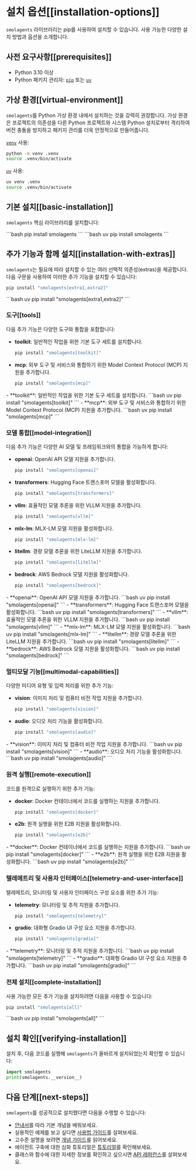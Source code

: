 # 설치 옵션[[installation-options]]

`smolagents` 라이브러리는 pip를 사용하여 설치할 수 있습니다. 사용 가능한 다양한 설치 방법과 옵션을 소개합니다.

## 사전 요구사항[[prerequisites]]
- Python 3.10 이상
- Python 패키지 관리자: [`pip`](https://pip.pypa.io/en/stable/) 또는 [`uv`](https://docs.astral.sh/uv/)

## 가상 환경[[virtual-environment]]

`smolagents`를 Python 가상 환경 내에서 설치하는 것을 강력히 권장합니다.
가상 환경은 프로젝트의 의존성을 다른 Python 프로젝트와 시스템 Python 설치로부터 격리하여
버전 충돌을 방지하고 패키지 관리를 더욱 안정적으로 만들어줍니다.

<hfoptions id="virtual-environment">
<hfoption id="venv">

[`venv`](https://docs.python.org/3/library/venv.html) 사용:

```bash
python -m venv .venv
source .venv/bin/activate
```

</hfoption>
<hfoption id="uv">

[`uv`](https://docs.astral.sh/uv/) 사용:

```bash
uv venv .venv
source .venv/bin/activate
```

</hfoption>
</hfoptions>

## 기본 설치[[basic-installation]]

`smolagents` 핵심 라이브러리를 설치합니다:

<hfoptions id="installation">
<hfoption id="pip">
```bash
pip install smolagents
```
</hfoption>
<hfoption id="uv">
```bash
uv pip install smolagents
```
</hfoption>
</hfoptions>

## 추가 기능과 함께 설치[[installation-with-extras]]

`smolagents`는 필요에 따라 설치할 수 있는 여러 선택적 의존성(extras)을 제공합니다.
다음 구문을 사용하여 이러한 추가 기능을 설치할 수 있습니다:
<hfoptions id="installation">
<hfoption id="pip">
```bash
pip install "smolagents[extra1,extra2]"
```
</hfoption>
<hfoption id="uv">
```bash
uv pip install "smolagents[extra1,extra2]"
```
</hfoption>
</hfoptions>

### 도구[[tools]]
다음 추가 기능은 다양한 도구와 통합을 포함합니다:
<hfoptions id="installation">
<hfoption id="pip">
- **toolkit**: 일반적인 작업을 위한 기본 도구 세트를 설치합니다.
  ```bash
  pip install "smolagents[toolkit]"
  ```
- **mcp**: 외부 도구 및 서비스와 통합하기 위한 Model Context Protocol (MCP) 지원을 추가합니다.
  ```bash
  pip install "smolagents[mcp]"
  ```
</hfoption>
<hfoption id="uv">
- **toolkit**: 일반적인 작업을 위한 기본 도구 세트를 설치합니다.
  ```bash
  uv pip install "smolagents[toolkit]"
  ```
- **mcp**: 외부 도구 및 서비스와 통합하기 위한 Model Context Protocol (MCP) 지원을 추가합니다.
  ```bash
  uv pip install "smolagents[mcp]"
  ```
</hfoption>
</hfoptions>

### 모델 통합[[model-integration]]
다음 추가 기능은 다양한 AI 모델 및 프레임워크와의 통합을 가능하게 합니다:
<hfoptions id="installation">
<hfoption id="pip">
- **openai**: OpenAI API 모델 지원을 추가합니다.
  ```bash
  pip install "smolagents[openai]"
  ```
- **transformers**: Hugging Face 트랜스포머 모델을 활성화합니다.
  ```bash
  pip install "smolagents[transformers]"
  ```
- **vllm**: 효율적인 모델 추론을 위한 VLLM 지원을 추가합니다.
  ```bash
  pip install "smolagents[vllm]"
  ```
- **mlx-lm**: MLX-LM 모델 지원을 활성화합니다.
  ```bash
  pip install "smolagents[mlx-lm]"
  ```
- **litellm**: 경량 모델 추론을 위한 LiteLLM 지원을 추가합니다.
  ```bash
  pip install "smolagents[litellm]"
  ```
- **bedrock**: AWS Bedrock 모델 지원을 활성화합니다.
  ```bash
  pip install "smolagents[bedrock]"
  ```
</hfoption>
<hfoption id="uv">
- **openai**: OpenAI API 모델 지원을 추가합니다.
  ```bash
  uv pip install "smolagents[openai]"
  ```
- **transformers**: Hugging Face 트랜스포머 모델을 활성화합니다.
  ```bash
  uv pip install "smolagents[transformers]"
  ```
- **vllm**: 효율적인 모델 추론을 위한 VLLM 지원을 추가합니다.
  ```bash
  uv pip install "smolagents[vllm]"
  ```
- **mlx-lm**: MLX-LM 모델 지원을 활성화합니다.
  ```bash
  uv pip install "smolagents[mlx-lm]"
  ```
- **litellm**: 경량 모델 추론을 위한 LiteLLM 지원을 추가합니다.
  ```bash
  uv pip install "smolagents[litellm]"
  ```
- **bedrock**: AWS Bedrock 모델 지원을 활성화합니다.
  ```bash
  uv pip install "smolagents[bedrock]"
  ```
</hfoption>
</hfoptions>

### 멀티모달 기능[[multimodal-capabilities]]
다양한 미디어 유형 및 입력 처리를 위한 추가 기능:
<hfoptions id="installation">
<hfoption id="pip">
- **vision**: 이미지 처리 및 컴퓨터 비전 작업 지원을 추가합니다.
  ```bash
  pip install "smolagents[vision]"
  ```
- **audio**: 오디오 처리 기능을 활성화합니다.
  ```bash
  pip install "smolagents[audio]"
  ```
</hfoption>
<hfoption id="uv">
- **vision**: 이미지 처리 및 컴퓨터 비전 작업 지원을 추가합니다.
  ```bash
  uv pip install "smolagents[vision]"
  ```
- **audio**: 오디오 처리 기능을 활성화합니다.
  ```bash
  uv pip install "smolagents[audio]"
  ```
</hfoption>
</hfoptions>

### 원격 실행[[remote-execution]]
코드를 원격으로 실행하기 위한 추가 기능:
<hfoptions id="installation">
<hfoption id="pip">
- **docker**: Docker 컨테이너에서 코드를 실행하는 지원을 추가합니다.
  ```bash
  pip install "smolagents[docker]"
  ```
- **e2b**: 원격 실행을 위한 E2B 지원을 활성화합니다.
  ```bash
  pip install "smolagents[e2b]"
  ```
</hfoption>
<hfoption id="uv">
- **docker**: Docker 컨테이너에서 코드를 실행하는 지원을 추가합니다.
  ```bash
  uv pip install "smolagents[docker]"
  ```
- **e2b**: 원격 실행을 위한 E2B 지원을 활성화합니다.
  ```bash
  uv pip install "smolagents[e2b]"
  ```
</hfoption>
</hfoptions>

### 텔레메트리 및 사용자 인터페이스[[telemetry-and-user-interface]]
텔레메트리, 모니터링 및 사용자 인터페이스 구성 요소를 위한 추가 기능:
<hfoptions id="installation">
<hfoption id="pip">
- **telemetry**: 모니터링 및 추적 지원을 추가합니다.
  ```bash
  pip install "smolagents[telemetry]"
  ```
- **gradio**: 대화형 Gradio UI 구성 요소 지원을 추가합니다.
  ```bash
  pip install "smolagents[gradio]"
  ```
</hfoption>
<hfoption id="uv">
- **telemetry**: 모니터링 및 추적 지원을 추가합니다.
  ```bash
  uv pip install "smolagents[telemetry]"
  ```
- **gradio**: 대화형 Gradio UI 구성 요소 지원을 추가합니다.
  ```bash
  uv pip install "smolagents[gradio]"
  ```
</hfoption>
</hfoptions>

### 전체 설치[[complete-installation]]
사용 가능한 모든 추가 기능을 설치하려면 다음을 사용할 수 있습니다:
<hfoptions id="installation">
<hfoption id="pip">
```bash
pip install "smolagents[all]"
```
</hfoption>
<hfoption id="uv">
```bash
uv pip install "smolagents[all]"
```
</hfoption>
</hfoptions>

## 설치 확인[[verifying-installation]]
설치 후, 다음 코드를 실행해 `smolagents`가 올바르게 설치되었는지 확인할 수 있습니다:
```python
import smolagents
print(smolagents.__version__)
```

## 다음 단계[[next-steps]]
`smolagents`를 성공적으로 설치했다면 다음을 수행할 수 있습니다:
- [안내서](./guided_tour)를 따라 기본 개념을 배워보세요.
- 실용적인 예제를 보고 싶다면 [사용법 가이드](./examples/text_to_sql)를 살펴보세요.
- 고수준 설명을 보려면 [개념 가이드](./conceptual_guides/intro_agents)를 읽어보세요.
- 에이전트 구축에 대한 심화 튜토리얼은 [튜토리얼](./tutorials/building_good_agents)를 확인해보세요.
- 클래스와 함수에 대한 자세한 정보를 확인하고 싶으시면 [API 레퍼런스](./reference/index)를 살펴보세요.

